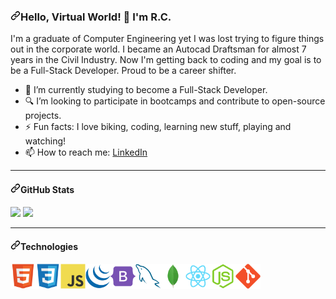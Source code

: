 <article class="markdown-body entry-content container-lg f5" itemprop="text">
  <h3 dir="auto"><a id="user-content" class="anchor" aria-hidden="true" href="#hello-world"><svg class="octicon octicon-link" viewBox="0 0 16 16" version="1.1" width="16" height="16" aria-hidden="true">
        <path fill-rule="evenodd" d="M7.775 3.275a.75.75 0 001.06 1.06l1.25-1.25a2 2 0 112.83 2.83l-2.5 2.5a2 2 0 01-2.83 0 .75.75 0 00-1.06 1.06 3.5 3.5 0 004.95 0l2.5-2.5a3.5 3.5 0 00-4.95-4.95l-1.25 1.25zm-4.69 9.64a2 2 0 010-2.83l2.5-2.5a2 2 0 012.83 0 .75.75 0 001.06-1.06 3.5 3.5 0 00-4.95 0l-2.5 2.5a3.5 3.5 0 004.95 4.95l1.25-1.25a.75.75 0 00-1.06-1.06l-1.25 1.25a2 2 0 01-2.83 0z"></path>
      </svg></a>Hello, Virtual World! <g-emoji class="g-emoji" alias="wave" fallback-src="https://github.githubassets.com/images/icons/emoji/unicode/1f44b.png">👋</g-emoji> I'm R.C.</h3>


  <p>I'm a graduate of Computer Engineering yet I was lost trying to figure things out in the corporate world. I became an Autocad Draftsman for almost 7 years in the Civil Industry. Now I'm getting back to coding and my goal is to be a Full-Stack Developer. Proud to be a career shifter.</p>
  <ul dir="auto">
    <li>
      <g-emoji class="g-emoji" alias="seedling" fallback-src="https://github.githubassets.com/images/icons/emoji/unicode/1f331.png">🌱</g-emoji> I’m currently studying to become a Full-Stack Developer.
    </li>
    <li>
      <g-emoji class="g-emoji" alias="mag" fallback-src="https://github.githubassets.com/images/icons/emoji/unicode/1f50d.png">🔍</g-emoji> I’m looking to participate in bootcamps and contribute to open-source projects.
    </li>
    <li>
      <g-emoji class="g-emoji" alias="zap" fallback-src="https://github.githubassets.com/images/icons/emoji/unicode/26a1.png">⚡</g-emoji> Fun facts: I love biking, coding, learning new stuff, playing and watching!
    </li>
    <li>
      <g-emoji class="g-emoji" alias="mailbox" fallback-src="https://github.githubassets.com/images/icons/emoji/unicode/1f4eb.png">📫</g-emoji> How to reach me: <a href="https://www.linkedin.com/in/rcbuenafe/" rel="nofollow">LinkedIn</a>
    </li>
  </ul>


  <hr>
  <h4 dir="auto"><a id="user-content-github-stats" class="anchor" aria-hidden="true" href="#github-stats"><svg class="octicon octicon-link" viewBox="0 0 16 16" version="1.1" width="16" height="16" aria-hidden="true">
        <path fill-rule="evenodd" d="M7.775 3.275a.75.75 0 001.06 1.06l1.25-1.25a2 2 0 112.83 2.83l-2.5 2.5a2 2 0 01-2.83 0 .75.75 0 00-1.06 1.06 3.5 3.5 0 004.95 0l2.5-2.5a3.5 3.5 0 00-4.95-4.95l-1.25 1.25zm-4.69 9.64a2 2 0 010-2.83l2.5-2.5a2 2 0 012.83 0 .75.75 0 001.06-1.06 3.5 3.5 0 00-4.95 0l-2.5 2.5a3.5 3.5 0 004.95 4.95l1.25-1.25a.75.75 0 00-1.06-1.06l-1.25 1.25a2 2 0 01-2.83 0z"></path>
      </svg></a>GitHub Stats</h4>
  <p>
        <img height="120px" src="https://github-readme-stats.vercel.app/api?username=rcbuenafe&amp;hide_title=true&amp;hide_border=true&amp;show_icons=true&amp;include_all_commits=true&amp;count_private=true&amp;line_height=21&amp;text_color=000&amp;icon_color=000&amp;theme=graywhite"
      style="max-width: 100%;">
      <img height="120px" src="https://github-readme-stats.vercel.app/api/top-langs/?username=rcbuenafe" style="max-width: 100%;">
  </p>


  <hr>
  <h4 dir="auto"><a id="user-content-technologies" class="anchor" aria-hidden="true" href="#technologies"><svg class="octicon octicon-link" viewBox="0 0 16 16" version="1.1" width="16" height="16" aria-hidden="true">
        <path fill-rule="evenodd" d="M7.775 3.275a.75.75 0 001.06 1.06l1.25-1.25a2 2 0 112.83 2.83l-2.5 2.5a2 2 0 01-2.83 0 .75.75 0 00-1.06 1.06 3.5 3.5 0 004.95 0l2.5-2.5a3.5 3.5 0 00-4.95-4.95l-1.25 1.25zm-4.69 9.64a2 2 0 010-2.83l2.5-2.5a2 2 0 012.83 0 .75.75 0 001.06-1.06 3.5 3.5 0 00-4.95 0l-2.5 2.5a3.5 3.5 0 004.95 4.95l1.25-1.25a.75.75 0 00-1.06-1.06l-1.25 1.25a2 2 0 01-2.83 0z"></path>
      </svg></a>Technologies</h4>
  <p><a target="_blank" rel="noopener noreferrer" href="https://github.com/devicons/devicon/blob/master/icons/html5/html5-original.svg"><img align="left" alt="HTML5" width="40px" src="https://github.com/devicons/devicon/raw/master/icons/html5/html5-original.svg" style="max-width: 100%;"></a></p>
  <p><a target="_blank" rel="noopener noreferrer" href="https://github.com/devicons/devicon/blob/master/icons/css3/css3-original.svg"><img align="left" alt="CSS3" width="40px" src="https://github.com/devicons/devicon/raw/master/icons/css3/css3-original.svg" style="max-width: 100%;"></a></p>
  <p><a target="_blank" rel="noopener noreferrer" href="https://github.com/devicons/devicon/blob/master/icons/javascript/javascript-original.svg"><img align="left" alt="JavaScript" width="40px" src="https://github.com/devicons/devicon/raw/master/icons/javascript/javascript-original.svg" style="max-width: 100%;"></a></p>
  <p><a target="_blank" rel="noopener noreferrer" href="https://github.com/devicons/devicon/blob/master/icons/jquery/jquery-original.svg"><img align="left" alt="JQuery" width="40px" src="https://github.com/devicons/devicon/raw/master/icons/jquery/jquery-original.svg" style="max-width: 100%;"></a></p>
  <p><a target="_blank" rel="noopener noreferrer" href="https://github.com/devicons/devicon/blob/master/icons/bootstrap/bootstrap-plain.svg"><img align="left" alt="Bootstrap" width="40px" src="https://github.com/devicons/devicon/raw/master/icons/bootstrap/bootstrap-plain.svg" style="max-width: 100%;"></a></p>
  <p><a target="_blank" rel="noopener noreferrer" href="https://github.com/devicons/devicon/blob/master/icons/mysql/mysql-original.svg"><img align="left" alt="MySQL" width="40px" src="https://github.com/devicons/devicon/raw/master/icons/mysql/mysql-original.svg" style="max-width: 100%;"></a></p>
  <p><a target="_blank" rel="noopener noreferrer" href="https://github.com/devicons/devicon/blob/master/icons/mongodb/mongodb-original.svg"><img align="left" alt="MongoDB" width="40px" src="https://github.com/devicons/devicon/raw/master/icons/mongodb/mongodb-original.svg" style="max-width: 100%;"></a></p>
  <p><a target="_blank" rel="noopener noreferrer" href="https://github.com/devicons/devicon/blob/master/icons/react/react-original.svg"><img align="left" alt="React" width="40px" src="https://github.com/devicons/devicon/raw/master/icons/react/react-original.svg" style="max-width: 100%;"></a></p>
  <p><a target="_blank" rel="noopener noreferrer" href="https://github.com/devicons/devicon/blob/master/icons/nodejs/nodejs-original.svg"><img align="left" alt="Node" width="40px" src="https://github.com/devicons/devicon/raw/master/icons/nodejs/nodejs-original.svg" style="max-width: 100%;"></a></p>
  <p><a target="_blank" rel="noopener noreferrer" href="https://github.com/devicons/devicon/blob/master/icons/git/git-original.svg"><img align="left" alt="Git" width="40px" src="https://github.com/devicons/devicon/raw/master/icons/git/git-original.svg" style="max-width: 100%;"></a></p>
</article>
